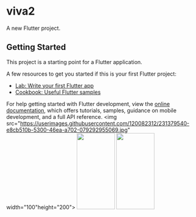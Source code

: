 # viva2

A new Flutter project.

## Getting Started

This project is a starting point for a Flutter application.

A few resources to get you started if this is your first Flutter project:

- [Lab: Write your first Flutter app](https://docs.flutter.dev/get-started/codelab)
- [Cookbook: Useful Flutter samples](https://docs.flutter.dev/cookbook)

For help getting started with Flutter development, view the
[online documentation](https://docs.flutter.dev/), which offers tutorials,
samples, guidance on mobile development, and a full API reference.
<img src="https://userimages.githubusercontent.com/120082312/231379540-e8cb510b-5300-46ea-a702-079292955069.jpg" width="100"height="200">
<img src="https://user-images.githubusercontent.com/120082312/231379861-94df8901-699e-45ce-b3fc-fa59cc89c426.jpg"
  width="100" height="200">
<img src="https://user-images.githubusercontent.com/120082312/231379993-626835be-fc44-44b5-818d-ed096940bf32.jpg" width="100" height="200">
